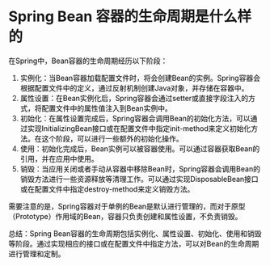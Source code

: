 # Spring Bean 容器的生命周期是什么样的

<font style="color:rgb(0, 0, 0);background-color:rgb(248, 248, 248);">在Spring中，Bean容器的生命周期经历以下阶段：</font>

1. <font style="color:rgb(0, 0, 0);background-color:rgb(248, 248, 248);">实例化：当Bean容器加载配置文件时，将会创建Bean的实例。Spring容器会根据配置文件中的定义，通过反射机制创建Java对象，并存储在容器中。</font>
2. <font style="color:rgb(0, 0, 0);background-color:rgb(248, 248, 248);">属性设置：在Bean实例化后，Spring容器会通过setter或直接字段注入的方式，将配置文件中的属性值注入到Bean实例中。</font>
3. <font style="color:rgb(0, 0, 0);background-color:rgb(248, 248, 248);">初始化：在属性设置完成后，Spring容器会调用Bean的初始化方法，可以通过实现InitializingBean接口或在配置文件中指定init-method来定义初始化方法。在这个阶段，可以进行一些额外的初始化操作。</font>
4. <font style="color:rgb(0, 0, 0);background-color:rgb(248, 248, 248);">使用：初始化完成后，Bean实例可以被容器使用。可以通过容器获取Bean的引用，并在应用中使用。</font>
5. <font style="color:rgb(0, 0, 0);background-color:rgb(248, 248, 248);">销毁：当应用关闭或者手动从容器中移除Bean时，Spring容器会调用Bean的销毁方法进行一些资源释放等清理工作。可以通过实现DisposableBean接口或在配置文件中指定destroy-method来定义销毁方法。</font>

<font style="color:rgb(0, 0, 0);background-color:rgb(248, 248, 248);">需要注意的是，Spring容器对于单例的Bean是默认进行管理的，而对于原型（Prototype）作用域的Bean，容器只负责创建和属性设置，不负责销毁。</font>

<font style="color:rgb(0, 0, 0);background-color:rgb(248, 248, 248);">总结：Spring Bean容器的生命周期包括实例化、属性设置、初始化、使用和销毁等阶段。通过实现相应的接口或在配置文件中指定方法，可以对Bean的生命周期进行管理和定制。</font>
